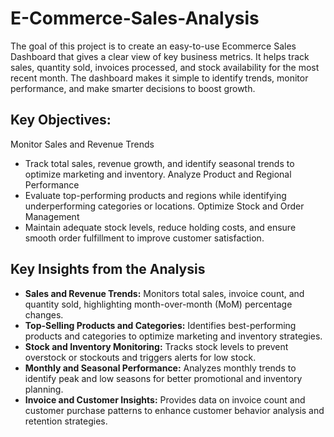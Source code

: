 # E-Commerce-Sales-Analysis
The goal of this project is to create an easy-to-use Ecommerce Sales Dashboard that gives a clear view of key business metrics. It helps track sales, quantity sold, invoices processed, and stock availability for the most recent month. The dashboard makes it simple to identify trends, monitor performance, and make smarter decisions to boost growth.

Key Objectives:
---
Monitor Sales and Revenue Trends
  - Track total sales, revenue growth, and identify seasonal trends to optimize marketing and inventory.
Analyze Product and Regional Performance
  - Evaluate top-performing products and regions while identifying underperforming categories or locations.
Optimize Stock and Order Management
  - Maintain adequate stock levels, reduce holding costs, and ensure smooth order fulfillment to improve customer satisfaction.  

Key Insights from the Analysis
---
- **Sales and Revenue Trends:** Monitors total sales, invoice count, and quantity sold, highlighting month-over-month (MoM) percentage changes.  
- **Top-Selling Products and Categories:** Identifies best-performing products and categories to optimize marketing and inventory strategies.  
- **Stock and Inventory Monitoring:** Tracks stock levels to prevent overstock or stockouts and triggers alerts for low stock.  
- **Monthly and Seasonal Performance:** Analyzes monthly trends to identify peak and low seasons for better promotional and inventory planning.  
- **Invoice and Customer Insights:** Provides data on invoice count and customer purchase patterns to enhance customer behavior analysis and retention strategies.   
